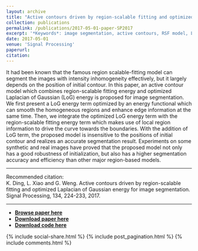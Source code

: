 ```yaml
---
layout: archive
title: "Active contours driven by region-scalable fitting and optimized Laplacian of Gaussian energy for image segmentation"
collection: publications
permalink: /publications/2017-05-01-paper-SP2017
excerpt: '*Keywords*: image segmentation, active contours, RSF model, LoG operator'
date: 2017-05-01
venue: 'Signal Processing'
paperurl: 
citation: 
---
```


It had been known that the famous region scalable-fitting model can segment the images with intensity inhomogeneity effectively, but it largely depends on the position of initial contour. In this paper, an active contour model which combines region-scalable fitting energy and optimized Laplacian of Gaussian (LoG) energy is proposed for image segmentation. We first present a LoG energy term optimized by an energy functional which can smooth the homogeneous regions and enhance edge information at the same time. Then, we integrate the optimized LoG energy term with the region-scalable fitting energy term which makes use of local region information to drive the curve towards the boundaries. With the addition of LoG term, the proposed model is insensitive to the positions of initial contour and realizes an accurate segmentation result. Experiments on some synthetic and real images have proved that the proposed model not only has a good robustness of initialization, but also has a higher segmentation accuracy and efficiency than other major region-based models. 

---
Recommended citation:  
K. Ding, L. Xiao and G. Weng. Active contours driven by region-scalable fitting and optimized Laplacian of Gaussian energy for image segmentation. Signal Processing, 134, 224-233, 2017.

---
* [**Browse paper here**](https://www.sciencedirect.com/science/article/pii/S0165168416303735)
* [**Download paper here**](http://dingkeyan93.github.io/files/SP2017.pdf)
* [**Download code here**](http://dingkeyan93.github.io/files/SP2017.zip)

{% include social-share.html %}
{% include post_pagination.html %}
{% include comments.html %}